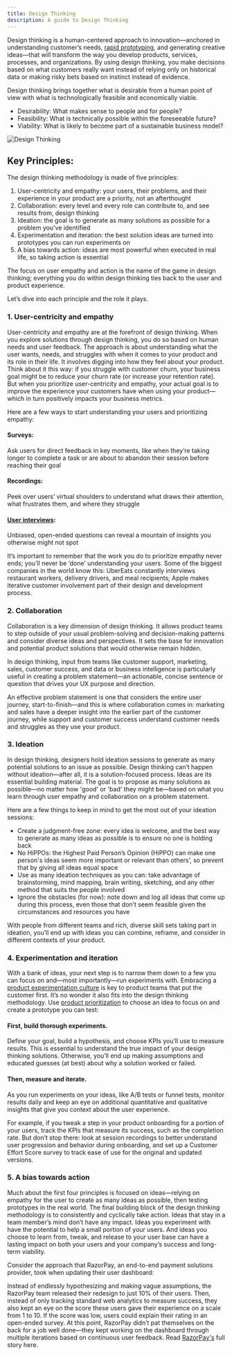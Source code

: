 ```yaml
---
title: Design Thinking
description: A guide to Design Thinking
---
```


Design thinking is a human-centered approach to innovation—anchored in understanding customer’s needs, [rapid prototyping](https://www.ideou.com/blogs/inspiration/why-everyone-should-prototype-not-just-designers?_pos=8&_sid=f5e9edbaf&_ss=r), and generating creative ideas—that will transform the way you develop products, services, processes, and organizations. By using design thinking, you make decisions based on what customers really want instead of relying only on historical data or making risky bets based on instinct instead of evidence.

Design thinking brings together what is desirable from a human point of view with what is technologically feasible and economically viable.

- Desirability: What makes sense to people and for people?
- Feasibility: What is technically possible within the foreseeable future?
- Viability: What is likely to become part of a sustainable business model?


![Design Thinking](/assets/Design-Thinking.png)


## Key Principles:
The design thinking methodology is made of five principles:
1. User-centricity and empathy: your users, their problems, and their experience in your product are a priority, not an afterthought
2. Collaboration: every level and every role can contribute to, and see results from, design thinking
3. Ideation: the goal is to generate as many solutions as possible for a problem you’ve identified
4. Experimentation and iteration: the best solution ideas are turned into prototypes you can run experiments on
5. A bias towards action: ideas are most powerful when executed in real life, so taking action is essential

The focus on user empathy and action is the name of the game in design thinking; everything you do within design thinking ties back to the user and product experience.

Let’s dive into each principle and the role it plays.

### 1. User-centricity and empathy
User-centricity and empathy are at the forefront of design thinking. When you explore solutions through design thinking, you do so based on human needs and user feedback. The approach is about understanding what the user wants, needs, and struggles with when it comes to your product and its role in their life. It involves digging into how they feel about your product.
Think about it this way: if you struggle with customer churn, your business goal might be to reduce your churn rate (or increase your retention rate). But when you prioritize user-centricity and empathy, your actual goal is to improve the experience your customers have when using your product—which in turn positively impacts your business metrics.

Here are a few ways to start understanding your users and prioritizing empathy:

#### Surveys: 
Ask users for direct feedback in key moments, like when they’re taking longer to complete a task or are about to abandon their session before reaching their goal
#### Recordings: 
Peek over users’ virtual shoulders to understand what draws their attention, what frustrates them, and where they struggle
#### [User interviews](https://contentsquare.com/guides/user-interviews/conduct/): 
Unbiased, open-ended questions can reveal a mountain of insights you otherwise might not spot

It’s important to remember that the work you do to prioritize empathy never ends; you’ll never be ‘done’ understanding your users. Some of the biggest companies in the world know this: UberEats constantly interviews restaurant workers, delivery drivers, and meal recipients; Apple makes iterative customer involvement part of their design and development process.
### 2. Collaboration
Collaboration is a key dimension of design thinking. It allows product teams to step outside of your usual problem-solving and decision-making patterns and consider diverse ideas and perspectives. It sets the base for innovation and potential product solutions that would otherwise remain hidden.

In design thinking, input from teams like customer support, marketing, sales, customer success, and data or business intelligence is particularly useful in creating a problem statement—an actionable, concise sentence or question that drives your UX purpose and direction.

An effective problem statement is one that considers the entire user journey, start-to-finish—and this is where collaboration comes in: marketing and sales have a deeper insight into the earlier part of the customer journey, while support and customer success understand customer needs and struggles as they use your product.

### 3. Ideation
In design thinking, designers hold ideation sessions to generate as many potential solutions to an issue as possible. Design thinking can’t happen without ideation—after all, it is a solution-focused process. Ideas are its essential building material. The goal is to propose as many solutions as possible—no matter how 'good' or 'bad' they might be—based on what you learn through user empathy and collaboration on a problem statement.

Here are a few things to keep in mind to get the most out of your ideation sessions:

- Create a judgment-free zone: every idea is welcome, and the best way to generate as many ideas as possible is to ensure no one is holding back
- No HiPPOs: the Highest Paid Person’s Opinion (HiPPO) can make one person's ideas seem more important or relevant than others’, so prevent that by giving all ideas equal space
- Use as many ideation techniques as you can: take advantage of brainstorming, mind mapping, brain writing, sketching, and any other method that suits the people involved
- Ignore the obstacles (for now): note down and log all ideas that come up during this process, even those that don’t seem feasible given the circumstances and resources you have

With people from different teams and rich, diverse skill sets taking part in ideation, you’ll end up with ideas you can combine, reframe, and consider in different contexts of your product.

### 4. Experimentation and iteration
With a bank of ideas, your next step is to narrow them down to a few you can focus on and—most importantly—run experiments with. Embracing a [product experimentation culture](https://www.hotjar.com/product-forge/product-experimentation-culture/) is key to product teams that put the customer first. It’s no wonder it also fits into the design thinking methodology. Use [product prioritization](https://www.hotjar.com/product-prioritization/) to choose an idea to focus on and create a prototype you can test:

#### First, build thorough experiments. 
Define your goal, build a hypothesis, and choose KPIs you’ll use to measure results. This is essential to understand the true impact of your design thinking solutions. Otherwise, you’ll end up making assumptions and educated guesses (at best) about why a solution worked or failed.

#### Then, measure and iterate. 
As you run experiments on your ideas, like A/B tests or funnel tests, monitor results daily and keep an eye on additional quantitative and qualitative insights that give you context about the user experience.

For example, if you tweak a step in your product onboarding for a portion of your users, track the KPIs that measure its success, such as the completion rate. But don’t stop there: look at session recordings to better understand user progression and behavior during onboarding, and set up a Customer Effort Score survey to track ease of use for the original and updated versions.

### 5. A bias towards action
Much about the first four principles is focused on ideas—relying on empathy for the user to create as many ideas as possible, then testing prototypes in the real world. The final building block of the design thinking methodology is to consistently and cyclically take action. Ideas that stay in a team member’s mind don’t have any impact. Ideas you experiment with have the potential to help a small portion of your users. And ideas you choose to learn from, tweak, and release to your user base can have a lasting impact on both your users and your company’s success and long-term viability.

Consider the approach that RazorPay, an end-to-end payment solutions provider, took when updating their user dashboard:

Instead of endlessly hypothesizing and making vague assumptions, the RazorPay team released their redesign to just 10% of their users. Then, instead of only tracking standard web analytics to measure success, they also kept an eye on the score these users gave their experience on a scale from 1 to 10. If the score was low, users could explain their rating in an open-ended survey. At this point, RazorPay didn’t pat themselves on the back for a job well done—they kept working on the dashboard through multiple iterations based on continuous user feedback.
Read [RazorPay's](https://www.hotjar.com/customers/razorpay/) full story here.
